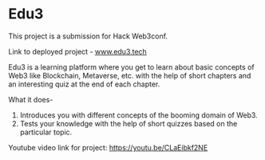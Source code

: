 # Edu3
This project is a submission for Hack Web3conf.

Link to deployed project - www.edu3.tech

Edu3 is a learning platform where you get to learn about basic concepts of Web3 like Blockchain, Metaverse, etc. with the help of short chapters and an interesting quiz at the end of each chapter.

What it does- 
1. Introduces you with different concepts of the booming domain of Web3.
2. Tests your knowledge with the help of short quizzes based on the particular topic.

Youtube video link for project: https://youtu.be/CLaEibkf2NE

